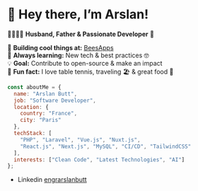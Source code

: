 # 👋 Hey there, I’m Arslan!

👨‍👩‍👧‍👦 **Husband, Father & Passionate Developer** 🚀  

💼 **Building cool things at:** [BeesApps](https://www.beesapps.com/)  
🌱 **Always learning:** New tech & best practices 🤓  
💡 **Goal:** Contribute to open-source & make an impact  
🏓 **Fun fact:** I love table tennis, traveling 🏖️ & great food 🍕  

```js
const aboutMe = {
  name: "Arslan Butt",
  job: "Software Developer",
  location: {
    country: "France",
    city: "Paris"
  },
  techStack: [
    "PHP", "Laravel", "Vue.js", "Nuxt.js", 
    "React.js", "Next.js", "MySQL", "CI/CD", "TailwindCSS"
  ],
  interests: ["Clean Code", "Latest Technologies", "AI"]
};

```
* Linkedin [engrarslanbutt](https://www.linkedin.com/in/engrarslanbutt/)
